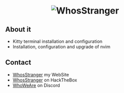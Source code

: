 <h1 align="center">
  <img src="https://github.com/whosstranger/NvChad-AutoInstall/blob/master/Images/NvChad.gif" alt="WhosStranger" />
</h1>

## About it
- Kitty terminal installation and configuration
- Installation, configuration and upgrade of nvim

## Contact
- [WhosStranger](https://whosstranger.github.io/Index.html) my WebSite
- [WhosStranger](https://app.hackthebox.com/profile/805901) on HackTheBox
- [WhoWeAre](https://discord.gg/guJrpySjJZ) on Discord
